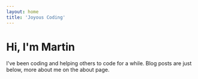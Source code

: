 ```yaml
---
layout: home
title: 'Joyous Coding'
---
```


# Hi, I'm Martin

I've been coding and helping others to code for a while. Blog posts are just below, more about me on the about page.
